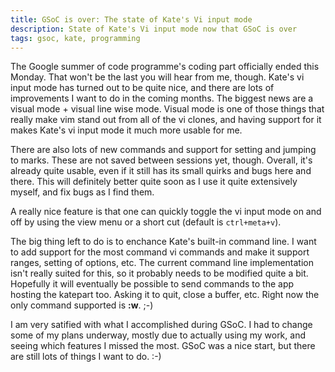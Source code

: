 ```yaml
---
title: GSoC is over: The state of Kate's Vi input mode
description: State of Kate's Vi input mode now that GSoC is over
tags: gsoc, kate, programming
---
```


The Google summer of code programme's coding part officially ended this Monday.
That won't be the last you will hear from me, though. Kate's vi input mode has
turned out to be quite nice, and there are lots of improvements I want to do in
the coming months. The biggest news are a visual mode + visual line wise mode.
Visual mode is one of those things that really make vim stand out from all of
the vi clones, and having support for it makes Kate's vi input mode it much more
usable for me.

There are also lots of new commands and support for
setting and jumping to marks. These are not saved between sessions yet, though.
Overall, it's already quite usable, even if it still has its small quirks and
bugs here and there. This will definitely better quite soon as I use it quite
extensively myself, and fix bugs as I find them.

A really nice feature is that one can quickly toggle the vi input mode on and
off by using the view menu or a short cut (default is `ctrl+meta+v`).

The big thing left to do is to enchance Kate's built-in command line. I want to
add support for the most command vi commands and make it support ranges, setting
of options, etc. The current command line implementation isn't really suited for
this, so it probably needs to be modified quite a bit.  Hopefully it will
eventually be possible to send commands to the app hosting the katepart too.
Asking it to quit, close a buffer, etc. Right now the only command supported is
**:w**. ;-)

I am very satified with what I accomplished during GSoC. I had to change some of
my plans underway, mostly due to actually using my work, and seeing which
features I missed the most. GSoC was a nice start, but there are still lots of
things I want to do. :-)
